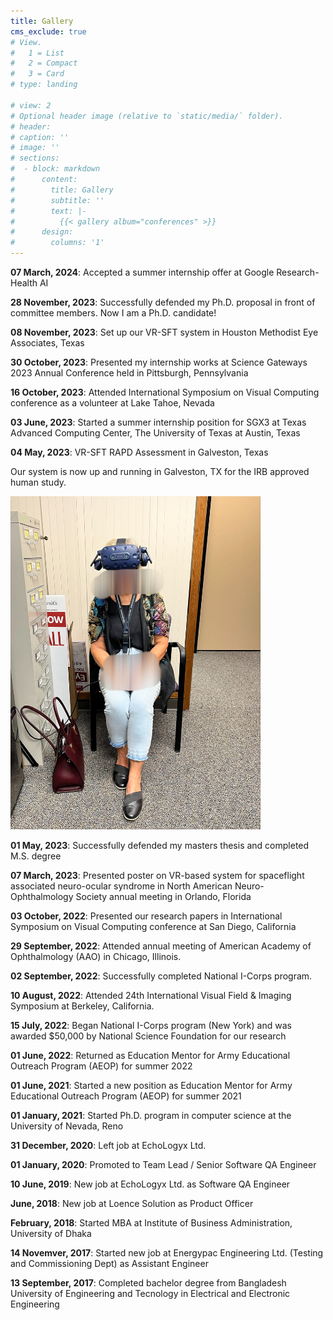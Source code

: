 ```yaml
---
title: Gallery
cms_exclude: true
# View.
#   1 = List
#   2 = Compact
#   3 = Card
# type: landing

# view: 2
# Optional header image (relative to `static/media/` folder).
# header: 
# caption: ''
# image: ''
# sections:
#  - block: markdown
#      content:
#        title: Gallery
#        subtitle: ''
#        text: |-
#          {{< gallery album="conferences" >}}
#      design:
#        columns: '1'
---
```


__07 March, 2024__: Accepted a summer internship offer at Google Research- Health AI

__28 November, 2023__: Successfully defended my Ph.D. proposal in front of committee members. Now I am a Ph.D. candidate!

__08 November, 2023__: Set up our VR-SFT system in Houston Methodist Eye Associates, Texas

__30 October, 2023__: Presented my internship works at Science Gateways 2023 Annual Conference held in Pittsburgh, Pennsylvania

__16 October, 2023__: Attended International Symposium on Visual Computing conference as a volunteer at Lake Tahoe, Nevada

__03 June, 2023__: Started a summer internship position for SGX3 at Texas Advanced Computing Center, The University of Texas at Austin, Texas

__04 May, 2023__: VR-SFT RAPD Assessment in Galveston, Texas

Our system is now up and running in Galveston, TX for the IRB approved human study.

<img src="./conferences/IMG_8820.JPG" alt="Woman getting VR Assessment in Galveston, TX 1" width="400"/>

__01 May, 2023__: Successfully defended my masters thesis and completed M.S. degree

__07 March, 2023__: Presented poster on VR-based system for spaceflight associated neuro-ocular syndrome in North American Neuro-Ophthalmology Society annual meeting in Orlando, Florida

__03 October, 2022__: Presented our research papers in International Symposium on Visual Computing conference at San Diego, California

__29 September, 2022__: Attended annual meeting of American Academy of Ophthalmology (AAO) in Chicago, Illinois.

__02 September, 2022__: Successfully completed National I-Corps program.

__10 August, 2022__: Attended 24th International Visual Field & Imaging Symposium at Berkeley, California.

__15 July, 2022__: Began National I-Corps program (New York) and was awarded $50,000 by National Science Foundation for our research

__01 June, 2022__: Returned as Education Mentor for Army Educational Outreach Program (AEOP) for summer 2022

__01 June, 2021__: Started a new position as Education Mentor for Army Educational Outreach Program (AEOP) for summer 2021

__01 January, 2021__: Started Ph.D. program in computer science at the University of Nevada, Reno

__31 December, 2020__: Left job at EchoLogyx Ltd.

__01 January, 2020__: Promoted to Team Lead / Senior Software QA Engineer 

__10 June, 2019__: New job at EchoLogyx Ltd. as Software QA Engineer

__June, 2018__: New job at Loence Solution as Product Officer

__February, 2018__: Started MBA at Institute of Business Administration, University of Dhaka

__14 Novemver, 2017__: Started new job at Energypac Engineering Ltd. (Testing and Commissioning Dept) as Assistant Engineer 

__13 September, 2017__: Completed bachelor degree from Bangladesh University of Engineering and Tecnology in Electrical and Electronic Engineering

